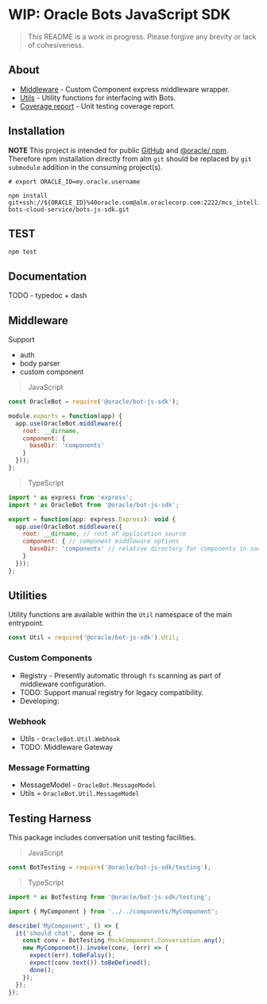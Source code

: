 # WIP: Oracle Bots JavaScript SDK

> This README is a work in progress. Please forgive any brevity or lack of cohesiveness.

## About 
- [Middleware](#middleware) - Custom Component express middleware wrapper.
- [Utils](#utilities) - Utility functions for interfacing with Bots.
- [Coverage report](./COVERAGE.md) - Unit testing coverage report.


## Installation

**NOTE** This project is intended for public [GitHub](https://github.com/oracle/) and 
[@oracle/ npm](https://www.npmjs.com/org/oracle). Therefore npm installation directly from
alm `git` should be replaced by `git submodule` addition in the consuming project(s).

```shell
# export ORACLE_ID=my.oracle.username

npm install git+ssh://${ORACLE_ID}%40oracle.com@alm.oraclecorp.com:2222/mcs_intelligent-bots-cloud-service/bots-js-sdk.git
```

## TEST

`npm test`

## Documentation

TODO - typedoc + dash

## Middleware

Support
- auth
- body parser
- custom component

> JavaScript 

```javascript
const OracleBot = require('@oracle/bot-js-sdk');

module.exports = function(app) {
  app.use(OracleBot.middleware({
    root: __dirname,
    component: {
      baseDir: 'components'
    }
  }));
};
```

> TypeScript

```javascript
import * as express from 'express';
import * as OracleBot from '@oracle/bot-js-sdk';

export = function(app: express.Express): void {
  app.use(OracleBot.middleware({
    root: __dirname, // root of application source
    component: { // component middleware options
      baseDir: 'components' // relative directory for components in source
    }
  }));
};
```

## Utilities

Utility functions are available within the `Util` namespace of the main entrypoint. 

```javascript
const Util = require('@oracle/bot-js-sdk').Util;
```

### Custom Components
- Registry - Presently automatic through `fs` scanning as part of middleware configuration.
- TODO: Support manual registry for legacy compatibility.
- Developing: 

### Webhook
- Utils - `OracleBot.Util.Webhook`
- TODO: Middleware Gateway

### Message Formatting
- MessageModel - `OracleBot.MessageModel`
- Utils = `OracleBot.Util.MessageModel`

## Testing Harness

This package includes conversation unit testing facilities. 

> JavaScript

```javascript
const BotTesting = require('@oracle/bot-js-sdk/testing');
```

> TypeScript

```javascript
import * as BotTesting from '@oracle/bot-js-sdk/testing';

import { MyComponent } from '../../components/MyComponent';

describe('MyComponent', () => {
  it('should chat', done => {
    const conv = BotTesting.MockComponent.Conversation.any();
    new MyComponent().invoke(conv, (err) => {
      expect(err).toBeFalsy();
      expect(conv.text()).toBeDefined();
      done();
    });
  });
});
```
